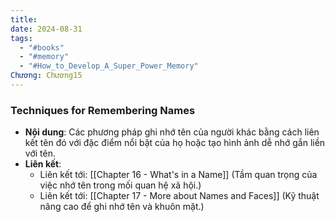 ```yaml
---
title: 
date: 2024-08-31
tags:
  - "#books"
  - "#memory"
  - "#How_to_Develop_A_Super_Power_Memory"
Chương: Chương15
---
```

### Techniques for Remembering Names

- **Nội dung**: Các phương pháp ghi nhớ tên của người khác bằng cách liên kết tên đó với đặc điểm nổi bật của họ hoặc tạo hình ảnh dễ nhớ gắn liền với tên.
- **Liên kết**:
    - Liên kết tới: [[Chapter 16 - What's in a Name]] (Tầm quan trọng của việc nhớ tên trong mối quan hệ xã hội.)
    - Liên kết tới: [[Chapter 17 - More about Names and Faces]] (Kỹ thuật nâng cao để ghi nhớ tên và khuôn mặt.)